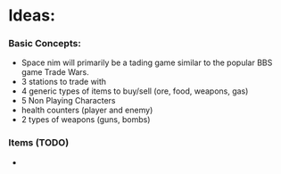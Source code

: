 # Ideas:

### Basic Concepts:

- Space nim will primarily be a tading game similar to the popular BBS game Trade Wars.
- 3 stations to trade with
- 4 generic types of items to buy/sell (ore, food, weapons, gas)
- 5 Non Playing Characters
- health counters (player and enemy)
- 2 types of weapons (guns, bombs)


### Items (TODO)

- 
